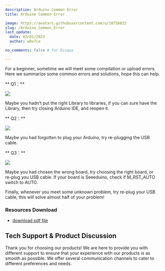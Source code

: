 ```yaml
---
description: Arduino Common Error
title: Arduino Common Error

image: https://avatars.githubusercontent.com/u/10758833
slug: /Arduino_Common_Error
last_update:
  date: 02/01/2023
  author: w0x7ce

no_comments: false # for Disqus

---
```


For a beginner, sometime we will meet some compilation or upload errors. Here we summarize some common errors and solutions, hope this can help.

** Q1：**

![](https://files.seeedstudio.com/wiki/Arduino_Common_Error/img/常见错误11.png)

Maybe you hadn’t put the right Library to libraries, if you can sure have the Library, then try closing Arduino IDE, and reopen it.

** Q2：**

![](https://files.seeedstudio.com/wiki/Arduino_Common_Error/img/常见错误12.png)

Maybe you had forgotten to plug your Arduino, try re-plugging the USB cable.

** Q3：**

![](https://files.seeedstudio.com/wiki/Arduino_Common_Error/img/常见错误13.png)

Maybe you had chosen the wrong board, try choosing the right board, or re-plug you USB cable. If your board is Seeeduino, check if M_RST_AUTO switch to AUTO.

Finally, whenever you meet some unknown problem, try re-plug your USB cable, this will solve almost half of your problem!

###   Resources Download

- [download pdf file](https://files.seeedstudio.com/wiki/Arduino_Common_Error/res/Arduino_common_error.pdf)

## Tech Support & Product Discussion
Thank you for choosing our products! We are here to provide you with different support to ensure that your experience with our products is as smooth as possible. We offer several communication channels to cater to different preferences and needs.

<div class="button_tech_support_container">
<a href="https://forum.seeedstudio.com/" class="button_forum"></a> 
<a href="https://www.seeedstudio.com/contacts" class="button_email"></a>
</div>

<div class="button_tech_support_container">
<a href="https://discord.gg/eWkprNDMU7" class="button_discord"></a> 
<a href="https://github.com/Seeed-Studio/wiki-documents/discussions/69" class="button_discussion"></a>
</div>
